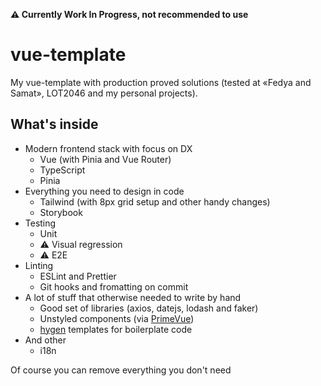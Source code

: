 **⚠️ Currently Work In Progress, not recommended to use**

# vue-template

My vue-template with production proved solutions (tested at «Fedya and Samat», LOT2046 and my personal projects).

## What's inside

- Modern frontend stack with focus on DX
  - Vue (with Pinia and Vue Router)
  - TypeScript
  - Pinia
- Everything you need to design in code
  - Tailwind (with 8px grid setup and other handy changes)
  - Storybook
- Testing
  - Unit
  - ⚠️ Visual regression
  - ⚠️ E2E
- Linting
  - ESLint and Prettier
  - Git hooks and fromatting on commit 
- A lot of stuff that otherwise needed to write by hand
  - Good set of libraries (axios, datejs, lodash and faker)
  - Unstyled components (via [PrimeVue](https://primevue.org/unstyled))
  - [hygen](https://github.com/jondot/hygen/) templates for boilerplate code
- And other
  - i18n

Of course you can remove everything you don't need
